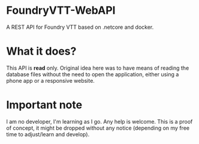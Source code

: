 # FoundryVTT-WebAPI
A REST API for Foundry VTT based on .netcore and docker.

# What it does?
This API is **read** only. Original idea here was to have means of reading the database files without the need to open the application, either using a phone app or a responsive website.

# Important note
I am no developer, I'm learning as I go. Any help is welcome.
This is a proof of concept, it might be dropped without any notice (depending on my free time to adjust/learn and develop).